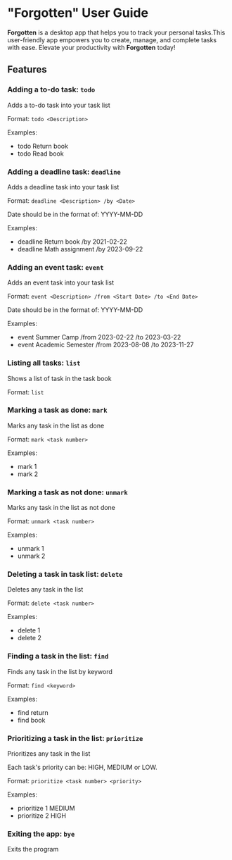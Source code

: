 # "Forgotten" User Guide

**Forgotten** is a desktop app that helps you to track your personal tasks.This user-friendly
app empowers you to create, manage, and complete tasks with ease. 
Elevate your productivity with **Forgotten** today!

## Features 

### Adding a to-do task: `todo`

Adds a to-do task into your task list

Format: `todo <Description>`

Examples:
- todo Return book
- todo Read book

### Adding a deadline task: `deadline`

Adds a deadline task into your task list

Format: `deadline <Description> /by <Date>`

Date should be in the format of: YYYY-MM-DD

Examples:
- deadline Return book /by 2021-02-22
- deadline Math assignment /by 2023-09-22

### Adding an event task: `event`

Adds an event task into your task list

Format: `event <Description> /from <Start Date> /to <End Date>`

Date should be in the format of: YYYY-MM-DD

Examples:
- event Summer Camp /from 2023-02-22 /to 2023-03-22
- event Academic Semester /from 2023-08-08 /to 2023-11-27

### Listing all tasks: `list`

Shows a list of task in the task book

Format: `list`

### Marking a task as done: `mark`

Marks any task in the list as done

Format: `mark <task number>`

Examples:
- mark 1
- mark 2

### Marking a task as not done: `unmark`

Marks any task in the list as not done

Format: `unmark <task number>`

Examples:
- unmark 1
- unmark 2

### Deleting a task in task list: `delete`

Deletes any task in the list

Format: `delete <task number>`

Examples:
- delete 1
- delete 2

### Finding a task in the list: `find`

Finds any task in the list by keyword

Format: `find <keyword>`

Examples:
- find return
- find book

### Prioritizing a task in the list: `prioritize`

Prioritizes any task in the list

Each task's priority can be: HIGH, MEDIUM or LOW. 

Format: `prioritize <task number> <priority>`

Examples:
- prioritize 1 MEDIUM
- prioritize 2 HIGH

### Exiting the app: `bye`

Exits the program
